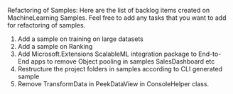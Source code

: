 Refactoring of Samples: Here are the list of backlog items created on MachineLearning Samples. Feel free to add any tasks that you want to add for refactoring of samples.

1. Add a sample on training on large datasets
2. Add a sample on Ranking
3. Add Microsoft.Extensions ScalableML integration package to End-to-End apps to remove Object pooling in samples SalesDashboard etc
4. Restructure the project folders in samples according to CLI generated sample
5. Remove TransformData in PeekDataView in ConsoleHelper class.

